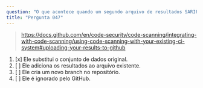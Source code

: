 ```yaml
---
question: "O que acontece quando um segundo arquivo de resultados SARIF é enviado ao GitHub para um único commit?"
title: "Pergunta 047"
---
```


> https://docs.github.com/en/code-security/code-scanning/integrating-with-code-scanning/using-code-scanning-with-your-existing-ci-system#uploading-your-results-to-github
1. [x] Ele substitui o conjunto de dados original.
1. [ ] Ele adiciona os resultados ao arquivo existente.
1. [ ] Ele cria um novo branch no repositório.
1. [ ] Ele é ignorado pelo GitHub.
